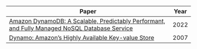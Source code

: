 



| Paper       | Year |
| ----------- | ----------- |
| [Amazon DynamoDB: A Scalable, Predictably Performant, and Fully Managed NoSQL Database Service](https://www.usenix.org/conference/atc22/presentation/elhemali) | 2022 |
| [Dynamo: Amazon’s Highly Available Key-value Store](https://www.allthingsdistributed.com/files/amazon-dynamo-sosp2007.pdf) | 2007 |
